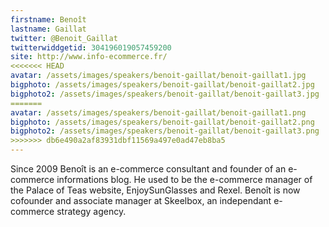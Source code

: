 ```yaml
---
firstname: Benoît 
lastname: Gaillat
twitter: @Benoit_Gaillat
twitterwiddgetid: 304196019057459200
site: http://www.info-ecommerce.fr/
<<<<<<< HEAD
avatar: /assets/images/speakers/benoit-gaillat/benoit-gaillat1.jpg
bigphoto: /assets/images/speakers/benoit-gaillat/benoit-gaillat2.jpg
bigphoto2: /assets/images/speakers/benoit-gaillat/benoit-gaillat3.jpg
=======
avatar: /assets/images/speakers/benoit-gaillat/benoit-gaillat1.png
bigphoto: /assets/images/speakers/benoit-gaillat/benoit-gaillat2.png
bigphoto2: /assets/images/speakers/benoit-gaillat/benoit-gaillat3.png
>>>>>>> db6e490a2af83931dbf11569a497e0ad47eb8ba5
---
```


Since 2009 Benoît is an e-commerce consultant and founder of an e-commerce informations blog.
He used to be the e-commerce manager of the Palace of Teas website, EnjoySunGlasses and Rexel.
Benoît is now cofounder and associate manager at Skeelbox, an independant e-commerce strategy agency.


